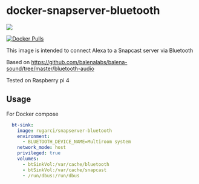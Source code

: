 # docker-snapserver-bluetooth

[![](https://images.microbadger.com/badges/image/rugarci/snapserver-bluetooth.svg)](https://microbadger.com/images/rugarci/snapserver-bluetooth)

[![Docker Pulls](https://img.shields.io/docker/pulls/rugarci/snapserver-bluetooth.svg)](https://hub.docker.com/r/rugarci/snapserver-bluetooth/) 

This image is intended to connect Alexa to a Snapcast server via Bluetooth

Based on https://github.com/balenalabs/balena-sound/tree/master/bluetooth-audio

Tested on Raspberry pi 4


## Usage

For Docker compose

```yaml
  bt-sink:
    image: rugarci/snapserver-bluetooth
    environment:
      - BLUETOOTH_DEVICE_NAME=Multiroom system
    network_mode: host
    privileged: true
    volumes:
      - btSinkVol:/var/cache/bluetooth
      - btSinkVol:/var/cache/snapcast
      - /run/dbus:/run/dbus

```
